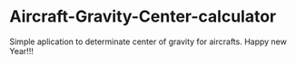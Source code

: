 # Aircraft-Gravity-Center-calculator
Simple aplication to determinate center of gravity for aircrafts.
  Happy new Year!!!